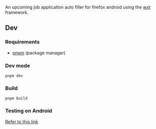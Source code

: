 An upcoming job application auto filler for firefox android using the [wxt](https://wxt.dev/) framework.

## Dev
### Requirements
- [pnpm](https://pnpm.io/) (package manager)
### Dev mode

```
pnpm dev
```

### Build

```
pnpm build
```

### Testing on Android

[Refer to this link](https://extensionworkshop.com/documentation/develop/developing-extensions-for-firefox-for-android/)
